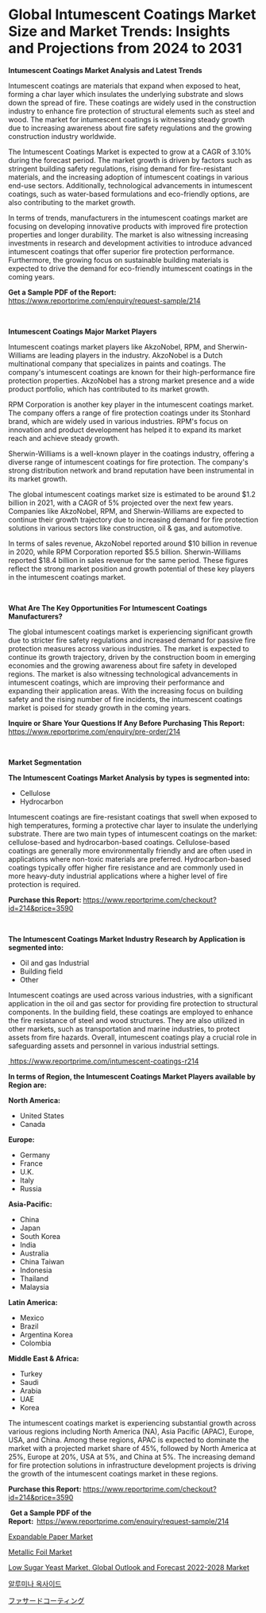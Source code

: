 <p><h1>Global Intumescent Coatings Market Size and Market Trends: Insights and Projections from 2024 to 2031</h1></p><p><strong>Intumescent Coatings Market Analysis and Latest Trends</strong></p>
<p><p>Intumescent coatings are materials that expand when exposed to heat, forming a char layer which insulates the underlying substrate and slows down the spread of fire. These coatings are widely used in the construction industry to enhance fire protection of structural elements such as steel and wood. The market for intumescent coatings is witnessing steady growth due to increasing awareness about fire safety regulations and the growing construction industry worldwide.</p><p>The Intumescent Coatings Market is expected to grow at a CAGR of 3.10% during the forecast period. The market growth is driven by factors such as stringent building safety regulations, rising demand for fire-resistant materials, and the increasing adoption of intumescent coatings in various end-use sectors. Additionally, technological advancements in intumescent coatings, such as water-based formulations and eco-friendly options, are also contributing to the market growth.</p><p>In terms of trends, manufacturers in the intumescent coatings market are focusing on developing innovative products with improved fire protection properties and longer durability. The market is also witnessing increasing investments in research and development activities to introduce advanced intumescent coatings that offer superior fire protection performance. Furthermore, the growing focus on sustainable building materials is expected to drive the demand for eco-friendly intumescent coatings in the coming years.</p></p>
<p><strong>Get a Sample PDF of the Report:&nbsp;</strong> <a href="https://www.reportprime.com/enquiry/request-sample/214">https://www.reportprime.com/enquiry/request-sample/214</a></p>
<p>&nbsp;</p>
<p><strong>Intumescent Coatings Major Market Players</strong></p>
<p><p>Intumescent coatings market players like AkzoNobel, RPM, and Sherwin-Williams are leading players in the industry. AkzoNobel is a Dutch multinational company that specializes in paints and coatings. The company's intumescent coatings are known for their high-performance fire protection properties. AkzoNobel has a strong market presence and a wide product portfolio, which has contributed to its market growth.</p><p>RPM Corporation is another key player in the intumescent coatings market. The company offers a range of fire protection coatings under its Stonhard brand, which are widely used in various industries. RPM's focus on innovation and product development has helped it to expand its market reach and achieve steady growth.</p><p>Sherwin-Williams is a well-known player in the coatings industry, offering a diverse range of intumescent coatings for fire protection. The company's strong distribution network and brand reputation have been instrumental in its market growth.</p><p>The global intumescent coatings market size is estimated to be around $1.2 billion in 2021, with a CAGR of 5% projected over the next few years. Companies like AkzoNobel, RPM, and Sherwin-Williams are expected to continue their growth trajectory due to increasing demand for fire protection solutions in various sectors like construction, oil & gas, and automotive.</p><p>In terms of sales revenue, AkzoNobel reported around $10 billion in revenue in 2020, while RPM Corporation reported $5.5 billion. Sherwin-Williams reported $18.4 billion in sales revenue for the same period. These figures reflect the strong market position and growth potential of these key players in the intumescent coatings market.</p></p>
<p>&nbsp;</p>
<p><strong>What Are The Key Opportunities For Intumescent Coatings Manufacturers?</strong></p>
<p><p>The global intumescent coatings market is experiencing significant growth due to stricter fire safety regulations and increased demand for passive fire protection measures across various industries. The market is expected to continue its growth trajectory, driven by the construction boom in emerging economies and the growing awareness about fire safety in developed regions. The market is also witnessing technological advancements in intumescent coatings, which are improving their performance and expanding their application areas. With the increasing focus on building safety and the rising number of fire incidents, the intumescent coatings market is poised for steady growth in the coming years.</p></p>
<p><strong>Inquire or Share Your Questions If Any Before Purchasing This Report:</strong> <a href="https://www.reportprime.com/enquiry/pre-order/214">https://www.reportprime.com/enquiry/pre-order/214</a></p>
<p>&nbsp;</p>
<p><strong>Market Segmentation</strong></p>
<p><strong>The Intumescent Coatings Market Analysis by types is segmented into:</strong></p>
<p><ul><li>Cellulose</li><li>Hydrocarbon</li></ul></p>
<p><p>Intumescent coatings are fire-resistant coatings that swell when exposed to high temperatures, forming a protective char layer to insulate the underlying substrate. There are two main types of intumescent coatings on the market: cellulose-based and hydrocarbon-based coatings. Cellulose-based coatings are generally more environmentally friendly and are often used in applications where non-toxic materials are preferred. Hydrocarbon-based coatings typically offer higher fire resistance and are commonly used in more heavy-duty industrial applications where a higher level of fire protection is required.</p></p>
<p><strong>Purchase this Report:&nbsp;</strong><a href="https://www.reportprime.com/checkout?id=214&price=3590">https://www.reportprime.com/checkout?id=214&price=3590</a></p>
<p>&nbsp;</p>
<p><strong>The Intumescent Coatings Market Industry Research by Application is segmented into:</strong></p>
<p><ul><li>Oil and gas Industrial</li><li>Building field</li><li>Other</li></ul></p>
<p><p>Intumescent coatings are used across various industries, with a significant application in the oil and gas sector for providing fire protection to structural components. In the building field, these coatings are employed to enhance the fire resistance of steel and wood structures. They are also utilized in other markets, such as transportation and marine industries, to protect assets from fire hazards. Overall, intumescent coatings play a crucial role in safeguarding assets and personnel in various industrial settings.</p></p>
<p><a href="https://www.reportprime.com/intumescent-coatings-r214">&nbsp;https://www.reportprime.com/intumescent-coatings-r214</a></p>
<p><strong>In terms of Region, the Intumescent Coatings Market Players available by Region are:</strong></p>
<p>
    <p> <strong> North America: </strong>
        <ul>
            <li>United States</li>
            <li>Canada</li>
        </ul>
        </p> 
    <p> <strong> Europe: </strong>
        <ul>
            <li>Germany</li>
            <li>France</li>
            <li>U.K.</li>
            <li>Italy</li>
            <li>Russia</li>
        </ul>
        </p> 
    <p> <strong> Asia-Pacific: </strong>
        <ul>
            <li>China</li>
            <li>Japan</li>
            <li>South Korea</li>
            <li>India</li>
            <li>Australia</li>
            <li>China Taiwan</li>
            <li>Indonesia</li>
            <li>Thailand</li>
            <li>Malaysia</li>
        </ul>
        </p> 
    <p> <strong> Latin America: </strong>
        <ul>
            <li>Mexico</li>
            <li>Brazil</li>
            <li>Argentina Korea</li>
            <li>Colombia</li>
        </ul>
        </p> 
    <p> <strong> Middle East & Africa: </strong>
        <ul>
            <li>Turkey</li>
            <li>Saudi</li>
            <li>Arabia</li>
            <li>UAE</li>
            <li>Korea</li>
        </ul>
    </p>
    </p>
<p><p>The intumescent coatings market is experiencing substantial growth across various regions including North America (NA), Asia Pacific (APAC), Europe, USA, and China. Among these regions, APAC is expected to dominate the market with a projected market share of 45%, followed by North America at 25%, Europe at 20%, USA at 5%, and China at 5%. The increasing demand for fire protection solutions in infrastructure development projects is driving the growth of the intumescent coatings market in these regions.</p></p>
<p><strong>Purchase this Report: </strong><a href="https://www.reportprime.com/checkout?id=214&price=3590">https://www.reportprime.com/checkout?id=214&price=3590</a></p>
<p>&nbsp;<strong>Get a Sample PDF of the Report:&nbsp;&nbsp;</strong><a href="https://www.reportprime.com/enquiry/request-sample/214">https://www.reportprime.com/enquiry/request-sample/214</a></p>
<p><strong></strong></p>
<p><p><a href="https://github.com/gulaimolin/Market-Research-Report-List-5/blob/main/expandable-paper-market.md">Expandable Paper Market</a></p><p><a href="https://github.com/RoccoManning/Market-Research-Report-List-6/blob/main/metallic-foil-market.md">Metallic Foil Market</a></p><p><a href="https://medium.com/@valroy852472024/global-low-sugar-yeast-market-global-outlook-and-forecast-2022-2028-industry-types-applications-0ec7a080b446">Low Sugar Yeast Market, Global Outlook and Forecast 2022-2028 Market</a></p><p><a href="https://medium.com/@fimaswijaya/%EA%B8%80%EB%A1%9C%EB%B2%8C-%EC%95%8C%EB%A3%A8%EB%AF%B8%EB%82%98-%EC%82%B0%ED%99%94%EB%AC%BC-%EC%8B%9C%EC%9E%A5-%EA%B7%9C%EB%AA%A8%EB%8A%94-13-6-%EC%9D%98-cagr%EC%97%90-%EB%8F%84%EB%8B%AC%ED%95%A0-%EA%B2%83%EC%9C%BC%EB%A1%9C-%EC%98%88%EC%83%81%EB%90%98%EB%A9%B0-%EC%9D%B4-%EB%B3%B4%EA%B3%A0%EC%84%9C%EB%8A%94-2024%EB%85%84%EB%B6%80%ED%84%B0-2031%EB%85%84%EA%B9%8C%EC%A7%80%EC%9D%98-%EC%8B%9C%EC%9E%A5-%EC%84%B1%EC%9E%A5-%EC%B6%94%EC%9D%B4-%EA%B8%B0%ED%9A%8C-%EB%B0%8F-%EC%98%88%EC%B8%A1%EC%9D%84-%EB%8B%A4%EB%A3%B9%EB%8B%88%EB%8B%A4-460c5e9c229f">알루미나 옥사이드</a></p><p><a href="https://medium.com/@timslater46/%E3%83%95%E3%82%A1%E3%82%B5%E3%83%BC%E3%83%89%E3%82%B3%E3%83%BC%E3%83%86%E3%82%A3%E3%83%B3%E3%82%B0%E5%B8%82%E5%A0%B4%E3%81%AE%E4%BA%88%E6%B8%AC-2024%E5%B9%B4%E3%81%8B%E3%82%892031%E5%B9%B4%E3%81%BE%E3%81%A7%E3%81%AE%E3%82%B0%E3%83%AD%E3%83%BC%E3%83%90%E3%83%AB%E5%B8%82%E5%A0%B4%E5%8B%95%E5%90%91%E3%81%A8%E5%88%86%E6%9E%90%E3%81%8C143%E3%83%9A%E3%83%BC%E3%82%B8%E3%81%AB%E3%82%8F%E3%81%9F%E3%81%A3%E3%81%A6%E3%82%AB%E3%83%90%E3%83%BC%E3%81%95%E3%82%8C%E3%81%A6%E3%81%84%E3%81%BE%E3%81%99-ef8f376df88e">ファサードコーティング</a></p></p>